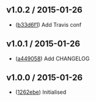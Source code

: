 ## v1.0.2 / 2015-01-26

 * ([b33d6f1](https://github.com/tanem/rename-pipeline/commit/b33d6f11024655c987f1990be6d897e6df87ad10)) Add Travis conf

## v1.0.1 / 2015-01-26

 * ([a449058](https://github.com/tanem/rename-pipeline/commit/a4490580a4d3de7a5294736c67f18299632629d3)) Add CHANGELOG

## v1.0.0 / 2015-01-26

 * ([1262ebe](https://github.com/tanem/rename-pipeline/commit/1262ebee88bde20248ec12323fd5834cc89ead06)) Initialised